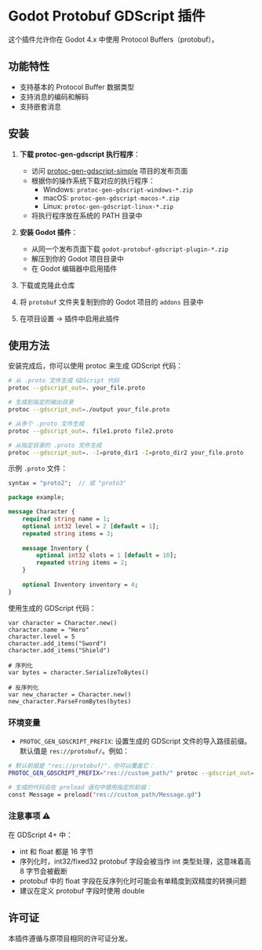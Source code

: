 # Godot Protobuf GDScript 插件

这个插件允许你在 Godot 4.x 中使用 Protocol Buffers（protobuf）。

## 功能特性

- 支持基本的 Protocol Buffer 数据类型
- 支持消息的编码和解码
- 支持嵌套消息

## 安装

1. **下载 protoc-gen-gdscript 执行程序**：
   - 访问 [protoc-gen-gdscript-simple](https://github.com/lixi1983/protoc-gen-gdscript-simple/releases) 项目的发布页面
   - 根据你的操作系统下载对应的执行程序：
	 - Windows: `protoc-gen-gdscript-windows-*.zip`
	 - macOS: `protoc-gen-gdscript-macos-*.zip`
	 - Linux: `protoc-gen-gdscript-linux-*.zip`
   - 将执行程序放在系统的 PATH 目录中

2. **安装 Godot 插件**：
   - 从同一个发布页面下载 `godot-protobuf-gdscript-plugin-*.zip`
   - 解压到你的 Godot 项目目录中
   - 在 Godot 编辑器中启用插件

3. 下载或克隆此仓库
4. 将 `protobuf` 文件夹复制到你的 Godot 项目的 `addons` 目录中
5. 在项目设置 -> 插件中启用此插件

## 使用方法

安装完成后，你可以使用 protoc 来生成 GDScript 代码：

```bash
# 从 .proto 文件生成 GDScript 代码
protoc --gdscript_out=. your_file.proto

# 生成到指定的输出目录
protoc --gdscript_out=./output your_file.proto

# 从多个 .proto 文件生成
protoc --gdscript_out=. file1.proto file2.proto

# 从指定目录的 .proto 文件生成
protoc --gdscript_out=. -I=proto_dir1 -I=proto_dir2 your_file.proto
```

示例 `.proto` 文件：

```protobuf
syntax = "proto2";  // 或 "proto3"

package example;

message Character {
	required string name = 1;
	optional int32 level = 2 [default = 1];
	repeated string items = 3;
	
	message Inventory {
		optional int32 slots = 1 [default = 10];
		repeated string items = 2;
	}
	
	optional Inventory inventory = 4;
}
```

使用生成的 GDScript 代码：

```gdscript
var character = Character.new()
character.name = "Hero"
character.level = 5
character.add_items("Sword")
character.add_items("Shield")

# 序列化
var bytes = character.SerializeToBytes()

# 反序列化
var new_character = Character.new()
new_character.ParseFromBytes(bytes)
```

### 环境变量

- `PROTOC_GEN_GDSCRIPT_PREFIX`: 设置生成的 GDScript 文件的导入路径前缀。默认值是 `res://protobuf/`。例如：

```bash
# 默认前缀是 "res://protobuf/"，你可以覆盖它：
PROTOC_GEN_GDSCRIPT_PREFIX="res://custom_path/" protoc --gdscript_out=. your_file.proto

# 生成的代码会在 preload 语句中使用指定的前缀：
const Message = preload("res://custom_path/Message.gd")
```

### 注意事项 ⚠️

在 GDScript 4+ 中：
- int 和 float 都是 16 字节
- 序列化时，int32/fixed32 protobuf 字段会被当作 int 类型处理，这意味着高 8 字节会被截断
- protobuf 中的 float 字段在反序列化时可能会有单精度到双精度的转换问题
- 建议在定义 protobuf 字段时使用 double

## 许可证

本插件遵循与原项目相同的许可证分发。
